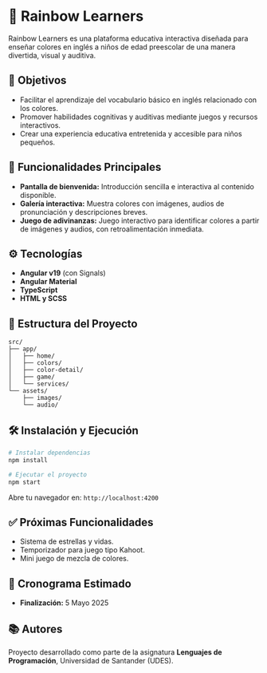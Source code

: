 # 🌈 Rainbow Learners

Rainbow Learners es una plataforma educativa interactiva diseñada para enseñar colores en inglés a niños de edad preescolar de una manera divertida, visual y auditiva.

## 🎯 Objetivos

- Facilitar el aprendizaje del vocabulario básico en inglés relacionado con los colores.
- Promover habilidades cognitivas y auditivas mediante juegos y recursos interactivos.
- Crear una experiencia educativa entretenida y accesible para niños pequeños.

## 🚀 Funcionalidades Principales

- **Pantalla de bienvenida:** Introducción sencilla e interactiva al contenido disponible.
- **Galería interactiva:** Muestra colores con imágenes, audios de pronunciación y descripciones breves.
- **Juego de adivinanzas:** Juego interactivo para identificar colores a partir de imágenes y audios, con retroalimentación inmediata.

## ⚙️ Tecnologías

- **Angular v19** (con Signals)
- **Angular Material**
- **TypeScript**
- **HTML y SCSS**

## 📂 Estructura del Proyecto

```
src/
├── app/
│   ├── home/
│   ├── colors/
│   ├── color-detail/
│   ├── game/
│   └── services/
└── assets/
    ├── images/
    └── audio/
```

## 🛠️ Instalación y Ejecución

```bash
# Instalar dependencias
npm install

# Ejecutar el proyecto
npm start
```

Abre tu navegador en: `http://localhost:4200`

## ✅ Próximas Funcionalidades

- Sistema de estrellas y vidas.
- Temporizador para juego tipo Kahoot.
- Mini juego de mezcla de colores.

## 📅 Cronograma Estimado

- **Finalización:** 5 Mayo 2025

## 📚 Autores

Proyecto desarrollado como parte de la asignatura **Lenguajes de Programación**, Universidad de Santander (UDES).
